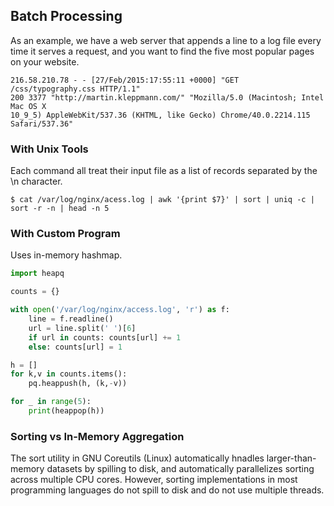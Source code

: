 ## Batch Processing

As an example, we have a web server that appends a line to a log file every time it serves a request, and you want to find the five most popular pages on your website.

```log
216.58.210.78 - - [27/Feb/2015:17:55:11 +0000] "GET /css/typography.css HTTP/1.1"
200 3377 "http://martin.kleppmann.com/" "Mozilla/5.0 (Macintosh; Intel Mac OS X
10_9_5) AppleWebKit/537.36 (KHTML, like Gecko) Chrome/40.0.2214.115
Safari/537.36"
```

### With Unix Tools

Each command all treat their input file as a list of records separated by the \n character.

```console
$ cat /var/log/nginx/acess.log | awk '{print $7}' | sort | uniq -c | sort -r -n | head -n 5
```

### With Custom Program

Uses in-memory hashmap.

```py
import heapq

counts = {}

with open('/var/log/nginx/access.log', 'r') as f:
    line = f.readline()
    url = line.split(' ')[6]
    if url in counts: counts[url] += 1
    else: counts[url] = 1

h = []
for k,v in counts.items():
    pq.heappush(h, (k,-v))

for _ in range(5):
    print(heappop(h))
```

### Sorting vs In-Memory Aggregation

The sort utility in GNU Coreutils (Linux) automatically hnadles larger-than-memory datasets by spilling to disk, and automatically parallelizes sorting across multiple CPU cores. However, sorting implementations in most programming languages do not spill to disk and do not use multiple threads.
